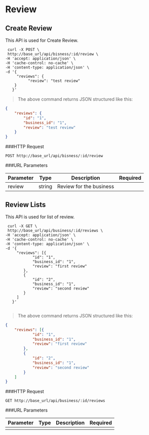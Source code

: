 # Review

## Create Review

This API is used for Create Review.

```shell
 curl -X POST \
 http://base_url/api/bisness/:id/review \
-H 'accept: application/json' \
-H 'cache-control: no-cache' \
-H 'content-type: application/json' \
-d '{
     "reviews": {
          "review": "test review"
    }
   }'
```

> The above command returns JSON structured like this:

```json
{
	"reviews": {
		"id": "1",
		"business_id": "1",
		"review": "test review"
	}
}

```


###HTTP Request

`POST http://base_url/api/bisness/:id/review`

###URL Parameters

Parameter | Type | Description | Required
--------- |------|-----------|-----------
review    | string |Review for the business|



## Review Lists

This API is used for list of review.

```shell
 curl -X GET \
 http://base_url/api/business/:id/reviews \
-H 'accept: application/json' \
-H 'cache-control: no-cache' \
-H 'content-type: application/json' \
-d '{
     "reviews": [{
            "id": "1",
            "business_id": "1",
            "review": "first review"
        },
        {
            "id": "2",
            "business_id": "1",
            "review": "second review"
        }
     ]
   }'


```

> The above command returns JSON structured like this:

```json
{
	"reviews": [{
			"id": "1",
			"business_id": "1",
			"review": "first review"
		},
		{
			"id": "2",
			"business_id": "1",
			"review": "second review"
		}
	]
}

```


###HTTP Request

`GET http://base_url/api/business/:id/reviews`

###URL Parameters

Parameter | Type | Description | Required
--------- |------|-----------|-----------
          |      |           | 
